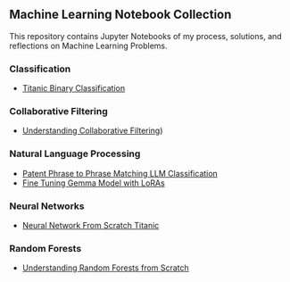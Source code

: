 ## Machine Learning Notebook Collection

This repository contains Jupyter Notebooks of my process, solutions, and reflections on Machine Learning Problems.

### Classification
- [Titanic Binary Classification](https://github.com/Tuvshno/My-Machine-Learning-Notebooks/blob/main/Titanic%20Binary%20Classification/Titanic%20Machine%20Learning.ipynb)

### Collaborative Filtering
- [Understanding Collaborative Filtering](https://github.com/Tuvshno/My-Machine-Learning-Notebooks/blob/main/Movies/Understanding%20Collaborative%20Filtering.ipynb))

### Natural Language Processing
- [Patent Phrase to Phrase Matching LLM Classification](https://github.com/Tuvshno/My-Machine-Learning-Notebooks/blob/main/Patent%20Phrase%20Matching%20LLM%20Classification/Patent%20Phrase%20to%20Phrase%20Matching%20LLM%20Classification.ipynb)
- [Fine Tuning Gemma Model with LoRAs](https://github.com/Tuvshno/My-Machine-Learning-Notebooks/blob/main/Large%20Language%20Models/Fine%20Tune%20Gemma%20LLM%20with%20LoRA.ipynb)

### Neural Networks
- [Neural Network From Scratch Titanic](https://github.com/Tuvshno/My-Machine-Learning-Notebooks/blob/main/Titanic%20Binary%20Classification/Titanic%20From%20Scratch.ipynb)

### Random Forests
- [Understanding Random Forests from Scratch](https://github.com/Tuvshno/My-Machine-Learning-Notebooks/blob/main/Titanic%20Binary%20Classification/Titanic%20Random%20Forests.ipynb)
